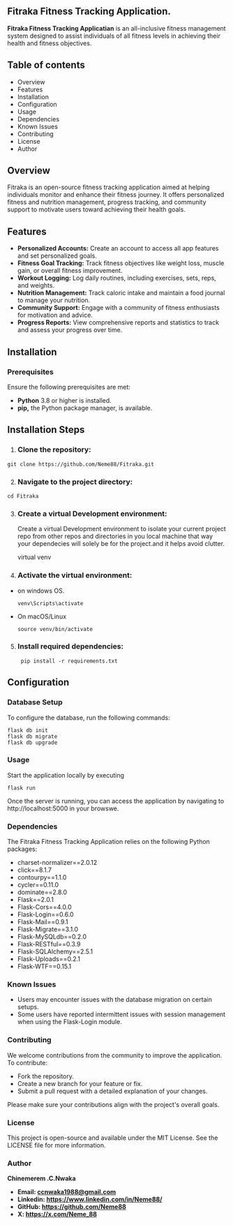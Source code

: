 ## Fitraka Fitness Tracking Application.
**Fitraka Fitness Tracking Applicatian** is an all-inclusive fitness management system designed to assist individuals of all fitness levels in achieving their health and fitness objectives.

## Table of contents
- Overview
- Features
- Installation
- Configuration
- Usage
- Dependencies
- Known Issues
- Contributing
- License
- Author

## Overview

Fitraka is an open-source fitness tracking application aimed at helping individuals monitor and enhance their fitness journey. It offers personalized fitness and nutrition management, progress tracking, and community support to motivate users toward achieving their health goals.

## Features
- **Personalized Accounts:** Create an account to access all app features and set personalized goals.
- **Fitness Goal Tracking:** Track fitness objectives like weight loss, muscle gain, or overall fitness improvement.
- **Workout Logging:** Log daily routines, including exercises, sets, reps, and weights.
- **Nutrition Management:** Track caloric intake and maintain a food journal to manage your nutrition.
- **Community Support:** Engage with a community of fitness enthusiasts for motivation and advice.
- **Progress Reports:** View comprehensive reports and statistics to track and assess your progress over time.
## Installation
### Prerequisites
Ensure the following prerequisites are met:
- **Python** 3.8 or higher is installed.
- **pip,** the Python package manager, is available.

## Installation Steps

  1. ### Clone the repository:

    git clone https://github.com/Neme88/Fitraka.git
    
  2. ### Navigate to the project directory:
    cd Fitraka

  3. ### Create a virtual Development environment:
     Create a virtual Development environment to isolate your current project repo from other repos and directories in you local machine that way your dependecies will solely be for the project.and it helps avoid clutter.
     
        virtual venv

  4. ### Activate the virtual environment:
  
  - on windows OS.
        
        venv\Scripts\activate

  - On macOS/Linux
      
        source venv/bin/activate
  
5. ### Install required dependencies:
        
        pip install -r requirements.txt

## Configuration

### Database Setup

To configure the database, run the following commands:
        
    flask db init
    flask db migrate
    flask db upgrade

### Usage

Start the application locally by executing
        
    flask run

Once the server is running, you can access the application by navigating to http://localhost:5000 in your browswe.

### Dependencies

The Fitraka Fitness Tracking Application relies on the following Python packages:

- charset-normalizer==2.0.12
- click==8.1.7
- contourpy==1.1.0
- cycler==0.11.0
- dominate==2.8.0
- Flask==2.0.1
- Flask-Cors==4.0.0
- Flask-Login==0.6.0
- Flask-Mail==0.9.1
- Flask-Migrate==3.1.0
- Flask-MySQLdb==0.2.0
- Flask-RESTful==0.3.9
- Flask-SQLAlchemy==2.5.1
- Flask-Uploads==0.2.1
- Flask-WTF==0.15.1

### Known Issues
- Users may encounter issues with the database migration on certain setups.
- Some users have reported intermittent issues with session management when using the Flask-Login module.

### Contributing

We welcome contributions from the community to improve the application. To contribute:

- Fork the repository.
- Create a new branch for your feature or fix.
- Submit a pull request with a detailed explanation of your changes.

Please make sure your contributions align with the project's overall goals.

### License

This project is open-source and available under the MIT License. See the LICENSE file for more information.

### Author
**Chinemerem .C.Nwaka**
- **Email: ccnwaka1988@gmail.com**
- **Linkedin: https://www.linkedin.com/in/Neme88/**
- **GitHub: https://github.com/Neme88**
- **X: https://x.com/Neme_88**
